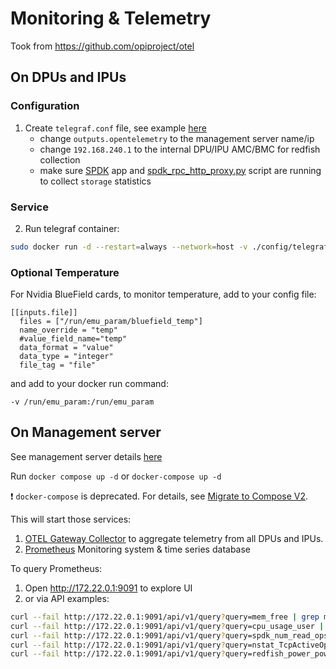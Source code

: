 # Monitoring & Telemetry

Took from <https://github.com/opiproject/otel>

## On DPUs and IPUs

### Configuration

1. Create `telegraf.conf` file, see example [here](./config/telegraf.conf)
    * change `outputs.opentelemetry` to the management server name/ip
    * change `192.168.240.1` to the internal DPU/IPU AMC/BMC for redfish collection
    * make sure [SPDK](https://spdk.io/) app and [spdk_rpc_http_proxy.py](https://github.com/spdk/spdk/blob/v24.01.x/scripts/rpc_http_proxy.py) script are running to collect `storage` statistics

### Service

2. Run telegraf container:

```bash
sudo docker run -d --restart=always --network=host -v ./config/telegraf.conf:/etc/telegraf/telegraf.conf docker.io/library/telegraf:1.29
```

### Optional Temperature

For Nvidia BlueField cards, to monitor temperature, add to your config file:

```text
[[inputs.file]]
  files = ["/run/emu_param/bluefield_temp"]
  name_override = "temp"
  #value_field_name="temp"
  data_format = "value"
  data_type = "integer"
  file_tag = "file"
```

and add to your docker run command:

```text
-v /run/emu_param:/run/emu_param
```

## On Management server

See management server details [here](../hardware/mgmt)

Run `docker compose up -d` or `docker-compose up -d`

:exclamation: `docker-compose` is deprecated. For details, see [Migrate to Compose V2](https://docs.docker.com/compose/migrate/).

This will start those services:

1. [OTEL Gateway Collector](https://opentelemetry.io/docs/collector/deployment/gateway/) to aggregate telemetry from all DPUs and IPUs.
2. [Prometheus](https://prometheus.io/) Monitoring system & time series database

To query Prometheus:

1. Open <http://172.22.0.1:9091> to explore UI
2. or via API examples:

```bash
curl --fail http://172.22.0.1:9091/api/v1/query?query=mem_free | grep mem_free
curl --fail http://172.22.0.1:9091/api/v1/query?query=cpu_usage_user | grep cpu_usage_user
curl --fail http://172.22.0.1:9091/api/v1/query?query=spdk_num_read_ops | grep spdk_num_read_ops
curl --fail http://172.22.0.1:9091/api/v1/query?query=nstat_TcpActiveOpens | grep nstat_TcpActiveOpens
curl --fail http://172.22.0.1:9091/api/v1/query?query=redfish_power_powercontrol_interval_in_min | grep redfish_power_powercontrol_interval_in_min
```

